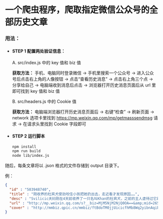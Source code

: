 # 一个爬虫程序，爬取指定微信公众号的全部历史文章

### 用法：

* #### **STEP 1** 	配置两处验证信息：

	A. src/index.js 中的 key 值和 biz 值

	**获取方法：**
			手机、电脑同时登录微信
			-> 手机里搜索一个公众号
			-> 进入公众号后点击右上角的人像按钮
			-> 点击“查看历史消息”
			-> 点击右上角三个点
			-> 分享给自己
			-> 电脑端收到消息后点击
			-> 浏览器打开历史消息页面后从 url 里即可找到 key 值和 biz 值

  B. src/headers.js 中的 Cookie 值
			
	**获取方法：**
			电脑端浏览器打开历史消息页面后
			-> 右键“检查”
			-> 刷新页面
			-> network 选项卡里找到 https://mp.weixin.qq.com/mp/getmasssendmsg 请求
			-> 在请求头里找到 Cookie 字段即可


* #### **STEP 2** 运行脚本

	``` bash
  npm install
  npm run build
  node lib/index.js
	```

随后，每条文章将以 .json 格式的文件存储到 output 目录下。

例：
``` json
{
  "id" : "503948740",
  "title" : "刚收养的杜宾犬使劲咬住小孩把她扔出去，走近看才发现原因……",
  "desc" : "Svilicic夫妇刚在4天前收养了一只名叫Khan的杜宾犬，之前的主人虐待过它最后还遗弃了它，收容所在这对",
  "url" : "http://mp.weixin.qq.com/s?__biz=MjM5NjM2NjQ0OA==&amp;mid=2651432395&amp;idx=4&amp;sn=bee861bd2f1325e4a1103a8a8156f3e7&amp;scene=4#wechat_redirect",
  "cover" : "http://mmbiz.qpic.cn/mmbiz/ftBdoTM0jjUicicfhMb8Wq2yibnAqibJQMBONzoCSprVUrgOWgTtFJmRK16kT6libkNFb4ib9ibKQH0mNTYG6yaIicEaibA/0?wx_fmt=jpeg",
}
```
